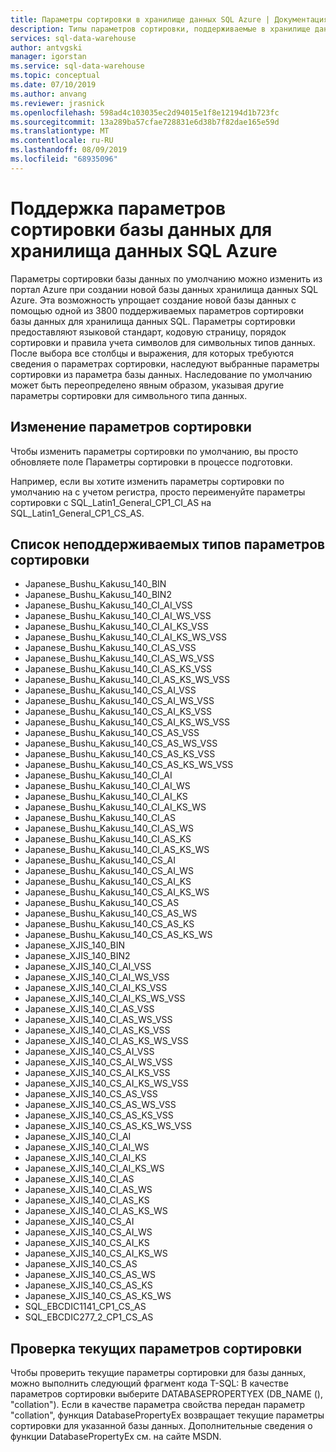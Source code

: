 ```yaml
---
title: Параметры сортировки в хранилище данных SQL Azure | Документация Майкрософт
description: Типы параметров сортировки, поддерживаемые в хранилище данных SQL Azure.
services: sql-data-warehouse
author: antvgski
manager: igorstan
ms.service: sql-data-warehouse
ms.topic: conceptual
ms.date: 07/10/2019
ms.author: anvang
ms.reviewer: jrasnick
ms.openlocfilehash: 598ad4c103035ec2d94015e1f8e12194d1b723fc
ms.sourcegitcommit: 13a289ba57cfae728831e6d38b7f82dae165e59d
ms.translationtype: MT
ms.contentlocale: ru-RU
ms.lasthandoff: 08/09/2019
ms.locfileid: "68935096"
---
```

# <a name="database-collation-support-for-azure-sql-data-warehouse"></a>Поддержка параметров сортировки базы данных для хранилища данных SQL Azure

Параметры сортировки базы данных по умолчанию можно изменить из портал Azure при создании новой базы данных хранилища данных SQL Azure. Эта возможность упрощает создание новой базы данных с помощью одной из 3800 поддерживаемых параметров сортировки базы данных для хранилища данных SQL.
Параметры сортировки предоставляют языковой стандарт, кодовую страницу, порядок сортировки и правила учета символов для символьных типов данных. После выбора все столбцы и выражения, для которых требуются сведения о параметрах сортировки, наследуют выбранные параметры сортировки из параметра базы данных. Наследование по умолчанию может быть переопределено явным образом, указывая другие параметры сортировки для символьного типа данных.

## <a name="changing-collation"></a>Изменение параметров сортировки
Чтобы изменить параметры сортировки по умолчанию, вы просто обновляете поле Параметры сортировки в процессе подготовки.

Например, если вы хотите изменить параметры сортировки по умолчанию на с учетом регистра, просто переименуйте параметры сортировки с SQL_Latin1_General_CP1_CI_AS на SQL_Latin1_General_CP1_CS_AS. 

## <a name="list-of-unsupported-collation-types"></a>Список неподдерживаемых типов параметров сортировки
*   Japanese_Bushu_Kakusu_140_BIN
*   Japanese_Bushu_Kakusu_140_BIN2
*   Japanese_Bushu_Kakusu_140_CI_AI_VSS
*   Japanese_Bushu_Kakusu_140_CI_AI_WS_VSS
*   Japanese_Bushu_Kakusu_140_CI_AI_KS_VSS
*   Japanese_Bushu_Kakusu_140_CI_AI_KS_WS_VSS
*   Japanese_Bushu_Kakusu_140_CI_AS_VSS
*   Japanese_Bushu_Kakusu_140_CI_AS_WS_VSS
*   Japanese_Bushu_Kakusu_140_CI_AS_KS_VSS
*   Japanese_Bushu_Kakusu_140_CI_AS_KS_WS_VSS
*   Japanese_Bushu_Kakusu_140_CS_AI_VSS
*   Japanese_Bushu_Kakusu_140_CS_AI_WS_VSS
*   Japanese_Bushu_Kakusu_140_CS_AI_KS_VSS
*   Japanese_Bushu_Kakusu_140_CS_AI_KS_WS_VSS
*   Japanese_Bushu_Kakusu_140_CS_AS_VSS
*   Japanese_Bushu_Kakusu_140_CS_AS_WS_VSS
*   Japanese_Bushu_Kakusu_140_CS_AS_KS_VSS
*   Japanese_Bushu_Kakusu_140_CS_AS_KS_WS_VSS
*   Japanese_Bushu_Kakusu_140_CI_AI
*   Japanese_Bushu_Kakusu_140_CI_AI_WS
*   Japanese_Bushu_Kakusu_140_CI_AI_KS
*   Japanese_Bushu_Kakusu_140_CI_AI_KS_WS
*   Japanese_Bushu_Kakusu_140_CI_AS
*   Japanese_Bushu_Kakusu_140_CI_AS_WS
*   Japanese_Bushu_Kakusu_140_CI_AS_KS
*   Japanese_Bushu_Kakusu_140_CI_AS_KS_WS
*   Japanese_Bushu_Kakusu_140_CS_AI
*   Japanese_Bushu_Kakusu_140_CS_AI_WS
*   Japanese_Bushu_Kakusu_140_CS_AI_KS
*   Japanese_Bushu_Kakusu_140_CS_AI_KS_WS
*   Japanese_Bushu_Kakusu_140_CS_AS
*   Japanese_Bushu_Kakusu_140_CS_AS_WS
*   Japanese_Bushu_Kakusu_140_CS_AS_KS
*   Japanese_Bushu_Kakusu_140_CS_AS_KS_WS
*   Japanese_XJIS_140_BIN
*   Japanese_XJIS_140_BIN2
*   Japanese_XJIS_140_CI_AI_VSS
*   Japanese_XJIS_140_CI_AI_WS_VSS
*   Japanese_XJIS_140_CI_AI_KS_VSS
*   Japanese_XJIS_140_CI_AI_KS_WS_VSS
*   Japanese_XJIS_140_CI_AS_VSS
*   Japanese_XJIS_140_CI_AS_WS_VSS
*   Japanese_XJIS_140_CI_AS_KS_VSS
*   Japanese_XJIS_140_CI_AS_KS_WS_VSS
*   Japanese_XJIS_140_CS_AI_VSS
*   Japanese_XJIS_140_CS_AI_WS_VSS
*   Japanese_XJIS_140_CS_AI_KS_VSS
*   Japanese_XJIS_140_CS_AI_KS_WS_VSS
*   Japanese_XJIS_140_CS_AS_VSS
*   Japanese_XJIS_140_CS_AS_WS_VSS
*   Japanese_XJIS_140_CS_AS_KS_VSS
*   Japanese_XJIS_140_CS_AS_KS_WS_VSS
*   Japanese_XJIS_140_CI_AI
*   Japanese_XJIS_140_CI_AI_WS
*   Japanese_XJIS_140_CI_AI_KS
*   Japanese_XJIS_140_CI_AI_KS_WS
*   Japanese_XJIS_140_CI_AS
*   Japanese_XJIS_140_CI_AS_WS
*   Japanese_XJIS_140_CI_AS_KS
*   Japanese_XJIS_140_CI_AS_KS_WS
*   Japanese_XJIS_140_CS_AI
*   Japanese_XJIS_140_CS_AI_WS
*   Japanese_XJIS_140_CS_AI_KS
*   Japanese_XJIS_140_CS_AI_KS_WS
*   Japanese_XJIS_140_CS_AS
*   Japanese_XJIS_140_CS_AS_WS
*   Japanese_XJIS_140_CS_AS_KS
*   Japanese_XJIS_140_CS_AS_KS_WS
*   SQL_EBCDIC1141_CP1_CS_AS
*   SQL_EBCDIC277_2_CP1_CS_AS

## <a name="checking-the-current-collation"></a>Проверка текущих параметров сортировки
Чтобы проверить текущие параметры сортировки для базы данных, можно выполнить следующий фрагмент кода T-SQL: В качестве параметров сортировки выберите DATABASEPROPERTYEX (DB_NAME (), "collation"). Если в качестве параметра свойства передан параметр "collation", функция DatabasePropertyEx возвращает текущие параметры сортировки для указанной базы данных. Дополнительные сведения о функции DatabasePropertyEx см. на сайте MSDN.

